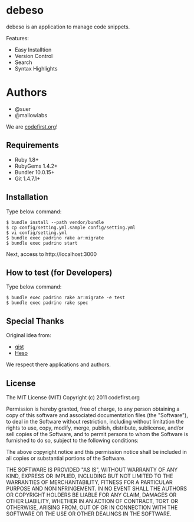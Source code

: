 debeso
=======================

debeso is an application to manage code snippets.

Features:

 * Easy Installtion
 * Version Control
 * Search
 * Syntax Highlights

Authors
=======================

 * @suer
 * @mallowlabs

 We are [codefirst.org](https://codefirst.org)!

Requirements
-----------------------
 * Ruby 1.8+
 * RubyGems 1.4.2+
 * Bundler 10.0.15+
 * Git 1.4.7.1+

Installation
-----------------------

Type below command:

    $ bundle install --path vendor/bundle
    $ cp config/setting.yml.sample config/setting.yml
    $ vi config/setting.yml
    $ bundle exec padrino rake ar:migrate
    $ bundle exec padrino start

Next, access to http://localhost:3000

How to test (for Developers)
-----------------------

Type below command:

    $ bundle exec padrino rake ar:migrate -e test
    $ bundle exec padrino rake spec

Special Thanks
-----------------------

Original idea from:

 * [gist](https://gist.github.com/)
 * [Heso](https://github.com/lanius/heso/)

We respect there applications and authors.

License
-----------------------

The MIT License (MIT) Copyright (c) 2011 codefirst.org

Permission is hereby granted, free of charge, to any person obtaining a copy of this software and associated documentation files (the "Software"), to deal in the Software without restriction, including without limitation the rights to use, copy, modify, merge, publish, distribute, sublicense, and/or sell copies of the Software, and to permit persons to whom the Software is furnished to do so, subject to the following conditions:

The above copyright notice and this permission notice shall be included in all copies or substantial portions of the Software.

THE SOFTWARE IS PROVIDED "AS IS", WITHOUT WARRANTY OF ANY KIND, EXPRESS OR IMPLIED, INCLUDING BUT NOT LIMITED TO THE WARRANTIES OF MERCHANTABILITY, FITNESS FOR A PARTICULAR PURPOSE AND NONINFRINGEMENT. IN NO EVENT SHALL THE AUTHORS OR COPYRIGHT HOLDERS BE LIABLE FOR ANY CLAIM, DAMAGES OR OTHER LIABILITY, WHETHER IN AN ACTION OF CONTRACT, TORT OR OTHERWISE, ARISING FROM, OUT OF OR IN CONNECTION WITH THE SOFTWARE OR THE USE OR OTHER DEALINGS IN THE SOFTWARE.
